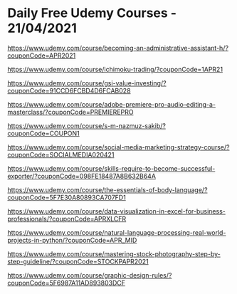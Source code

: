 # Daily Free Udemy Courses - 21/04/2021

https://www.udemy.com/course/becoming-an-administrative-assistant-h/?couponCode=APR2021
https://www.udemy.com/course/ichimoku-trading/?couponCode=1APR21
https://www.udemy.com/course/gsi-value-investing/?couponCode=91CCD6FCBD4D6FCAB028
https://www.udemy.com/course/adobe-premiere-pro-audio-editing-a-masterclass/?couponCode=PREMIEREPRO
https://www.udemy.com/course/s-m-nazmuz-sakib/?couponCode=COUPON1
https://www.udemy.com/course/social-media-marketing-strategy-course/?couponCode=SOCIALMEDIA020421
https://www.udemy.com/course/skills-require-to-become-successful-exporter/?couponCode=098FE18487A8B632B64A
https://www.udemy.com/course/the-essentials-of-body-language/?couponCode=5F7E30A80893CA707FD1
https://www.udemy.com/course/data-visualization-in-excel-for-business-professionals/?couponCode=APRXLCFR
https://www.udemy.com/course/natural-language-processing-real-world-projects-in-python/?couponCode=APR_MID
https://www.udemy.com/course/mastering-stock-photography-step-by-step-guideline/?couponCode=STOCKPAPR2021
https://www.udemy.com/course/graphic-design-rules/?couponCode=5F6987A11AD893803DCF
